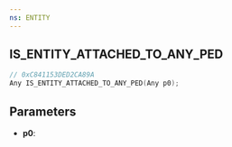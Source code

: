 ```yaml
---
ns: ENTITY
---
```

## IS_ENTITY_ATTACHED_TO_ANY_PED

```c
// 0xC841153DED2CA89A
Any IS_ENTITY_ATTACHED_TO_ANY_PED(Any p0);
```

## Parameters
* **p0**:
